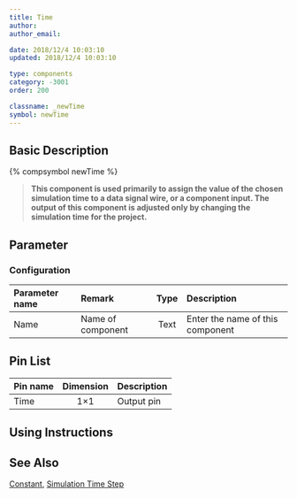 ```yaml
---
title: Time
author: 
author_email:

date: 2018/12/4 10:03:10
updated: 2018/12/4 10:03:10

type: components
category: -3001
order: 200

classname: _newTime
symbol: newTime
---
```

## Basic Description
{% compsymbol newTime %}

> **This component is used primarily to assign the value of the chosen simulation time to a data signal wire, or a component input. The output of this component is adjusted only by changing the simulation time for the project.**

## Parameter
### Configuration
| Parameter name | Remark | Type | Description |
| :--- | :--- | :--: | :--- |
| Name | Name of component | Text | Enter the name of this component |


## Pin List

| Pin name | Dimension | Description |
| :--- | :--:  | :--- |
| Time | 1×1 | Output pin |

## Using Instructions



## See Also

[Constant](comp_newConstant.md), [Simulation Time Step](comp_newDeltaT.md)

